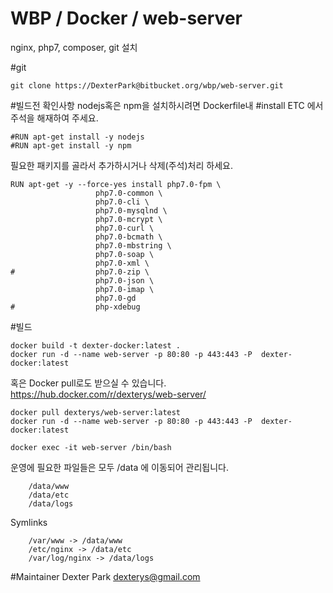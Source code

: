 # WBP / Docker / web-server
nginx, php7, composer, git 설치

#git
```
git clone https://DexterPark@bitbucket.org/wbp/web-server.git
```

#빌드전 확인사항
nodejs혹은 npm을 설치하시려면 Dockerfile내 #install ETC 에서 주석을 해재하여 주세요.
```
#RUN apt-get install -y nodejs
#RUN apt-get install -y npm
```

필요한 패키지를 골라서 추가하시거나 삭제(주석)처리 하세요.
```
RUN apt-get -y --force-yes install php7.0-fpm \
				   php7.0-common \
				   php7.0-cli \
				   php7.0-mysqlnd \
				   php7.0-mcrypt \
				   php7.0-curl \
				   php7.0-bcmath \
				   php7.0-mbstring \
				   php7.0-soap \
				   php7.0-xml \
#				   php7.0-zip \
				   php7.0-json \
				   php7.0-imap \
				   php7.0-gd 
#				   php-xdebug 
```

#빌드
```
docker build -t dexter-docker:latest .
docker run -d --name web-server -p 80:80 -p 443:443 -P  dexter-docker:latest
```

혹은 Docker pull로도 받으실 수 있습니다.
https://hub.docker.com/r/dexterys/web-server/
```
docker pull dexterys/web-server:latest
docker run -d --name web-server -p 80:80 -p 443:443 -P  dexter-docker:latest
```

```
docker exec -it web-server /bin/bash
```


운영에 필요한 파일들은 모두 /data 에 이동되어 관리됩니다.
```
    /data/www
    /data/etc
    /data/logs
```
Symlinks
```
    /var/www -> /data/www
    /etc/nginx -> /data/etc
    /var/log/nginx -> /data/logs
```



#Maintainer
Dexter Park <dexterys@gmail.com>
